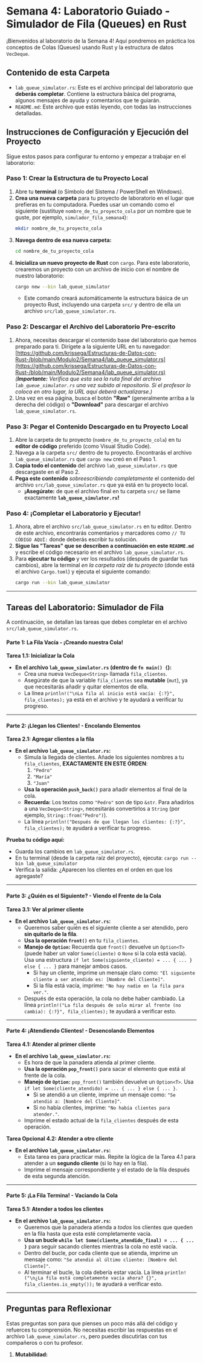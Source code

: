 # Semana 4: Laboratorio Guiado - Simulador de Fila (Queues) en Rust

¡Bienvenidos al laboratorio de la Semana 4! Aquí pondremos en práctica los conceptos de Colas (Queues) usando Rust y la estructura de datos `VecDeque`.

## Contenido de esta Carpeta

* `lab_queue_simulator.rs`: Este es el archivo principal del laboratorio que **deberás completar**. Contiene la estructura básica del programa, algunos mensajes de ayuda y comentarios que te guiarán.
* `README.md`: Este archivo que estás leyendo, con todas las instrucciones detalladas.

## Instrucciones de Configuración y Ejecución del Proyecto

Sigue estos pasos para configurar tu entorno y empezar a trabajar en el laboratorio:

### Paso 1: Crear la Estructura de tu Proyecto Local

1.  Abre tu **terminal** (o Símbolo del Sistema / PowerShell en Windows).
2.  **Crea una nueva carpeta** para tu proyecto de laboratorio en el lugar que prefieras en tu computadora. Puedes usar un comando como el siguiente (sustituye `nombre_de_tu_proyecto_cola` por un nombre que te guste, por ejemplo, `simulador_fila_semana4`):
    ```bash
    mkdir nombre_de_tu_proyecto_cola
    ```
3.  **Navega dentro de esa nueva carpeta:**
    ```bash
    cd nombre_de_tu_proyecto_cola
    ```
4.  **Inicializa un nuevo proyecto de Rust** con `cargo`. Para este laboratorio, crearemos un proyecto con un archivo de inicio con el nombre de nuestro laboratorio:
    ```bash
    cargo new --bin lab_queue_simulator
    ```
    * Este comando creará automáticamente la estructura básica de un proyecto Rust, incluyendo una carpeta `src/` y dentro de ella un archivo `src/lab_queue_simulator.rs`.

### Paso 2: Descargar el Archivo del Laboratorio Pre-escrito

1.  Ahora, necesitas descargar el contenido base del laboratorio que hemos preparado para ti. Dirígete a la siguiente URL en tu navegador:
    [https://github.com/krissega/Estructuras-de-Datos-con-Rust-/blob/main/Modulo2/Semana4/lab_queue_simulator.rs](https://github.com/krissega/Estructuras-de-Datos-con-Rust-/blob/main/Modulo2/Semana4/lab_queue_simulator.rs)
    *(**Importante:** Verifica que esta sea la ruta final del archivo `lab_queue_simulator.rs` una vez subido al repositorio. Si el profesor lo coloca en otro lugar, la URL aquí deberá actualizarse.)*
2.  Una vez en esa página, busca el botón **"Raw"** (generalmente arriba a la derecha del código) o **"Download"** para descargar el archivo `lab_queue_simulator.rs`.

### Paso 3: Pegar el Contenido Descargado en tu Proyecto Local

1.  Abre la carpeta de tu proyecto (`nombre_de_tu_proyecto_cola`) en tu **editor de código** preferido (como Visual Studio Code).
2.  Navega a la carpeta `src/` dentro de tu proyecto. Encontrarás el archivo `lab_queue_simulator.rs` que `cargo new` creó en el Paso 1.
3.  **Copia todo el contenido** del archivo `lab_queue_simulator.rs` que descargaste en el Paso 2.
4.  **Pega este contenido** *sobreescribiendo completamente* el contenido del archivo `src/lab_queue_simulator.rs` que ya está en tu proyecto local.
    * **¡Asegúrate:** de que el archivo final en tu carpeta `src/` se llame exactamente **`lab_queue_simulator.rs`!**

### Paso 4: ¡Completar el Laboratorio y Ejecutar!

1.  Ahora, abre el archivo `src/lab_queue_simulator.rs` en tu editor. Dentro de este archivo, encontrarás comentarios y marcadores como `// TU CÓDIGO AQUÍ:` donde deberás escribir tu solución.
2.  **Sigue las "Tareas" que se describen a continuación en este `README.md`** y escribe el código necesario en el archivo `lab_queue_simulator.rs`.
3.  Para **ejecutar tu código** y ver los resultados (después de guardar tus cambios), abre la terminal *en la carpeta raíz de tu proyecto* (donde está el archivo `Cargo.toml`) y ejecuta el siguiente comando:
    ```bash
    cargo run --bin lab_queue_simulator
    ```

---

## Tareas del Laboratorio: Simulador de Fila

A continuación, se detallan las tareas que debes completar en el archivo `src/lab_queue_simulator.rs`.

#### **Parte 1: La Fila Vacía - ¡Creando nuestra Cola!**

**Tarea 1.1: Inicializar la Cola**
* **En el archivo `lab_queue_simulator.rs` (dentro de `fn main() {`):**
    * Crea una nueva `VecDeque<String>` llamada `fila_clientes`.
    * Asegúrate de que la variable `fila_clientes` sea **mutable** (`mut`), ya que necesitarás añadir y quitar elementos de ella.
    * La línea `println!("\nLa fila al inicio está vacía: {:?}", fila_clientes);` ya está en el archivo y te ayudará a verificar tu progreso.

---

#### **Parte 2: ¡Llegan los Clientes! - Encolando Elementos**

**Tarea 2.1: Agregar clientes a la fila**
* **En el archivo `lab_queue_simulator.rs`:**
    * Simula la llegada de clientes. Añade los siguientes nombres a tu `fila_clientes`, **EXACTAMENTE EN ESTE ORDEN**:
        1.  `"Pedro"`
        2.  `"María"`
        3.  `"Juan"`
    * **Usa la operación `push_back()`** para añadir elementos al final de la cola.
    * **Recuerda:** Los textos como `"Pedro"` son de tipo `&str`. Para añadirlos a una `VecDeque<String>`, necesitarás convertirlos a `String` (por ejemplo, `String::from("Pedro")`).
    * La línea `println!("Después de que llegan los clientes: {:?}", fila_clientes);` te ayudará a verificar tu progreso.

**Prueba tu código aquí:**
* Guarda los cambios en `lab_queue_simulator.rs`.
* En tu terminal (desde la carpeta raíz del proyecto), ejecuta: `cargo run --bin lab_queue_simulator`
* Verifica la salida: ¿Aparecen los clientes en el orden en que los agregaste?

---

#### **Parte 3: ¿Quién es el Siguiente? - Viendo el Frente de la Cola**

**Tarea 3.1: Ver al primer cliente**
* **En el archivo `lab_queue_simulator.rs`:**
    * Queremos saber quién es el siguiente cliente a ser atendido, pero **sin quitarlo de la fila**.
    * **Usa la operación `front()`** en tu `fila_clientes`.
    * **Manejo de `Option`:** Recuerda que `front()` devuelve un `Option<T>` (puede haber un valor `Some(cliente)` o `None` si la cola está vacía). Usa una estructura `if let Some(siguiente_cliente) = ... { ... } else { ... }` para manejar ambos casos.
        * Si hay un cliente, imprime un mensaje claro como: `"El siguiente cliente a ser atendido es: [Nombre del Cliente]"`.
        * Si la fila está vacía, imprime: `"No hay nadie en la fila para ver."`.
    * Después de esta operación, la cola no debe haber cambiado. La línea `println!("La fila después de solo mirar al frente (no cambia): {:?}", fila_clientes);` te ayudará a verificar esto.

---

#### **Parte 4: ¡Atendiendo Clientes! - Desencolando Elementos**

**Tarea 4.1: Atender al primer cliente**
* **En el archivo `lab_queue_simulator.rs`:**
    * Es hora de que la panadera atienda al primer cliente.
    * **Usa la operación `pop_front()`** para sacar el elemento que está al frente de la cola.
    * **Manejo de `Option`:** `pop_front()` también devuelve un `Option<T>`. Usa `if let Some(cliente_atendido) = ... { ... } else { ... }`.
        * Si se atendió a un cliente, imprime un mensaje como: `"Se atendió a: [Nombre del Cliente]"`.
        * Si no había clientes, imprime: `"No había clientes para atender."`.
    * Imprime el estado actual de la `fila_clientes` después de esta operación.

**Tarea Opcional 4.2: Atender a otro cliente**
* **En el archivo `lab_queue_simulator.rs`:**
    * Esta tarea es para practicar más. Repite la lógica de la Tarea 4.1 para atender a un **segundo cliente** (si lo hay en la fila).
    * Imprime el mensaje correspondiente y el estado de la fila después de esta segunda atención.

---

#### **Parte 5: ¡La Fila Termina! - Vaciando la Cola**

**Tarea 5.1: Atender a todos los clientes**
* **En el archivo `lab_queue_simulator.rs`:**
    * Queremos que la panadera atienda a *todos* los clientes que queden en la fila hasta que esta esté completamente vacía.
    * **Usa un bucle `while let Some(cliente_atendido_final) = ... { ... }`** para seguir sacando clientes mientras la cola no esté vacía.
    * Dentro del bucle, por cada cliente que se atienda, imprime un mensaje como: `"Se atendió al último cliente: [Nombre del Cliente]"`.
    * Al terminar el bucle, la cola debería estar vacía. La línea `println!("\n¿La fila está completamente vacía ahora? {}", fila_clientes.is_empty());` te ayudará a verificar esto.

---

## Preguntas para Reflexionar

Estas preguntas son para que pienses un poco más allá del código y refuerces tu comprensión. No necesitas escribir las respuestas en el archivo `lab_queue_simulator.rs`, pero puedes discutirlas con tus compañeros o con tu profesor.

1.  **Mutabilidad:**
